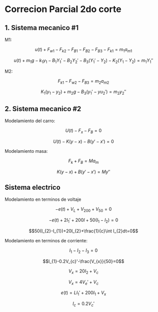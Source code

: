 # Correcion Parcial 2do corte

## 1. Sistema mecanico #1

M1:

$$u(t)+F_{w1}-F_{k2}-F_{B1}-F_{B2}-F_{B3}-F_{k1}=m_{1}a_{m1}$$


$$u(t)+m_{1}g-k_{1}y_{1}-B_{1}Y_{1}'-B_{2}Y_{2}'-B_{3}(Y_{1}'-Y_{2})-K_{2}(Y_{1}-Y_{2})=m_{1}Y_{1}''$$

M2:

$$F_{k1}-F_{w2}-F_{B3}=m_{2}a_{m2}$$

$$K_{1}(y_{1}-y_{2})+m_{2}g-B_{3}(y_{1}'-yu_{2}')=m_{2}y_{2}''$$

## 2. Sistema mecanico #2

Modelamiento del carro:

$$U(t)-F_{x}-F_{B}=0$$

$$U(t)-K(y-x)-B(y'-x')=0$$

Modelamiento masa:

$$F_{k}+F_{B}=Ma_{m}$$

$$K(y-x)+B(y'-x')=My''$$

## Sistema electrico

Modelamiento en terminos de voltaje

$$-e(t)+V_{L}+V_{200}+V_{50}=0$$

$$-e(t)+2I_{1}'+200I+50(I_{1}-I_{2})=0$$

$$50(I_{2}-I_{1})+20I_{2}+\frac{1}{c}\int I_{2}dt=0$$

Modelamiento en terminos de corriente:

$$I_{1}-I_{2}-I_{3}=0$$

$$I_{1}-0.2V_{c}'-\frac{V_{x}}{50}=0$$

$$V_{x}=20I_{2}+V_{c}$$

$$V_{x}=4V_{e}'+V_{c}$$

$$e(t)=LI_{1}'+200I_{1}+V_{x}$$

$$I_{c}=0.2V_{c}'$$
